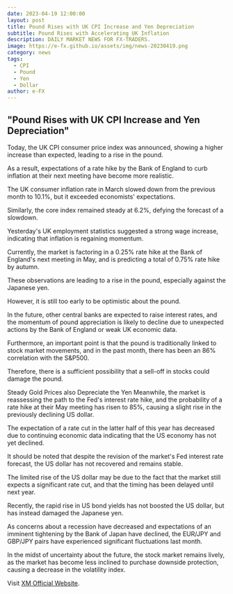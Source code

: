 ```yaml
---
date: 2023-04-19 12:00:00
layout: post
title: Pound Rises with UK CPI Increase and Yen Depreciation
subtitle: Pound Rises with Accelerating UK Inflation
description: DAILY MARKET NEWS FOR FX-TRADERS.
image: https://e-fx.github.io/assets/img/news-20230419.png
category: news
tags:
  - CPI
  - Pound
  - Yen
  - Dollar
author: e-FX
---
```


##  "Pound Rises with UK CPI Increase and Yen Depreciation"

Today, the UK CPI consumer price index was announced, showing a higher increase than expected, leading to a rise in the pound.

As a result, expectations of a rate hike by the Bank of England to curb inflation at their next meeting have become more realistic.

The UK consumer inflation rate in March slowed down from the previous month to 10.1%, but it exceeded economists' expectations.

Similarly, the core index remained steady at 6.2%, defying the forecast of a slowdown.

Yesterday's UK employment statistics suggested a strong wage increase, indicating that inflation is regaining momentum.

Currently, the market is factoring in a 0.25% rate hike at the Bank of England's next meeting in May, and is predicting a total of 0.75% rate hike by autumn.

These observations are leading to a rise in the pound, especially against the Japanese yen.

However, it is still too early to be optimistic about the pound.

In the future, other central banks are expected to raise interest rates, and the momentum of pound appreciation is likely to decline due to unexpected actions by the Bank of England or weak UK economic data.

Furthermore, an important point is that the pound is traditionally linked to stock market movements, and in the past month, there has been an 86% correlation with the S&P500.

Therefore, there is a sufficient possibility that a sell-off in stocks could damage the pound.

Steady Gold Prices also Depreciate the Yen
Meanwhile, the market is reassessing the path to the Fed's interest rate hike, and the probability of a rate hike at their May meeting has risen to 85%, causing a slight rise in the previously declining US dollar.

The expectation of a rate cut in the latter half of this year has decreased due to continuing economic data indicating that the US economy has not yet declined.

It should be noted that despite the revision of the market's Fed interest rate forecast, the US dollar has not recovered and remains stable.

The limited rise of the US dollar may be due to the fact that the market still expects a significant rate cut, and that the timing has been delayed until next year.

Recently, the rapid rise in US bond yields has not boosted the US dollar, but has instead damaged the Japanese yen.

As concerns about a recession have decreased and expectations of an imminent tightening by the Bank of Japan have declined, the EUR/JPY and GBP/JPY pairs have experienced significant fluctuations last month.

In the midst of uncertainty about the future, the stock market remains lively, as the market has become less inclined to purchase downside protection, causing a decrease in the volatility index.


Visit [XM Official Website](https://clicks.pipaffiliates.com/c?c=550036&l=en&p=0).